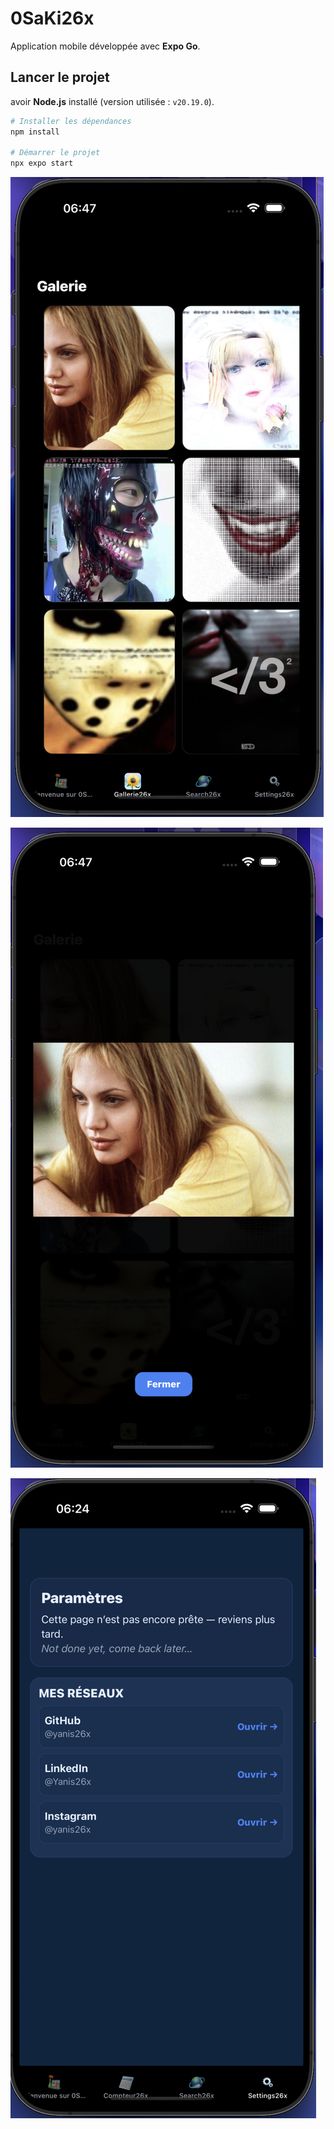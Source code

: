 # 0SaKi26x
Application mobile développée avec **Expo Go**.

## Lancer le projet

avoir **Node.js** installé (version utilisée : `v20.19.0`).

```bash
# Installer les dépendances
npm install

# Démarrer le projet
npx expo start
```



![alt text](https://github.com/yanis26x/0SaKi/blob/main/assets/screens/GallerieScreenShot1.png)

![alt text](https://github.com/yanis26x/0SaKi/blob/main/assets/screens/GallerieScreenShot2.png)

![alt text](https://github.com/yanis26x/0SaKi/blob/main/assets/screens/paramScreenShot.png)


